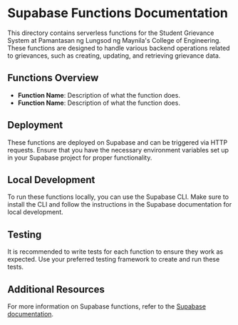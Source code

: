 # Supabase Functions Documentation

This directory contains serverless functions for the Student Grievance System at Pamantasan ng Lungsod ng Maynila's College of Engineering. These functions are designed to handle various backend operations related to grievances, such as creating, updating, and retrieving grievance data.

## Functions Overview

- **Function Name**: Description of what the function does.
- **Function Name**: Description of what the function does.

## Deployment

These functions are deployed on Supabase and can be triggered via HTTP requests. Ensure that you have the necessary environment variables set up in your Supabase project for proper functionality.

## Local Development

To run these functions locally, you can use the Supabase CLI. Make sure to install the CLI and follow the instructions in the Supabase documentation for local development.

## Testing

It is recommended to write tests for each function to ensure they work as expected. Use your preferred testing framework to create and run these tests.

## Additional Resources

For more information on Supabase functions, refer to the [Supabase documentation](https://supabase.com/docs/guides/functions).